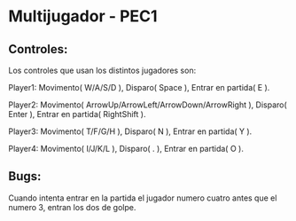# Multijugador - PEC1
## Controles:
Los controles que usan los distintos jugadores son:

Player1: Movimento( W/A/S/D ), Disparo( Space ), Entrar en partida( E ).

Player2: Movimento( ArrowUp/ArrowLeft/ArrowDown/ArrowRight ), Disparo( Enter ), Entrar en partida( RightShift ).

Player3: Movimento( T/F/G/H ), Disparo( N ), Entrar en partida( Y ).

Player4: Movimento( I/J/K/L ), Disparo( . ), Entrar en partida( O ).

## Bugs:
Cuando intenta entrar en la partida el jugador numero cuatro antes que el numero 3, entran los dos de golpe.